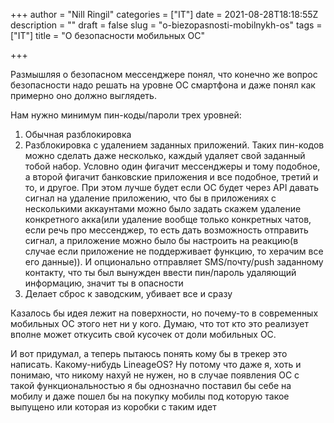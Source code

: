 +++
author = "Nill Ringil"
categories = ["IT"]
date = 2021-08-28T18:18:55Z
description = ""
draft = false
slug = "o-biezopasnosti-mobilnykh-os"
tags = ["IT"]
title = "О безопасности мобильных ОС"

+++


Размышляя о безопасном мессенджере понял, что конечно же вопрос безопасности надо решать на уровне ОС смартфона и даже понял как примерно оно должно выглядеть.

Нам нужно минимум пин-коды/пароли трех уровней:

1. Обычная разблокировка
2. Разблокировка с удалением заданных приложений. Таких пин-кодов можно сделать даже несколько, каждый удаляет свой заданный тобой набор. Условно один фигачит мессенджеры и тому подобное, а второй фигачит банковские приложения и все подобное, третий и то, и другое. При этом лучше будет если ОС будет через API давать сигнал на удаление приложению, что бы в приложениях с несколькими аккаунтами можно было задать скажем удаление конкретного акка(или удаление вообще только конкретных чатов, если речь про мессенджер, то есть дать возможность отправить сигнал, а приложение можно было бы настроить на реакцию(в случае если приложение не поддерживает функцию, то херачим все его данные)). И опционально отправляет SMS/почту/push заданному контакту, что ты был вынужден ввести пин/пароль удаляющий информацию, значит ты в опасности
3. Делает сброс к заводским, убивает все и сразу

Казалось бы идея лежит на поверхности, но почему-то в современных мобильных ОС этого нет ни у кого. Думаю, что тот кто это реализует вполне может откусить свой кусочек от доли мобильных ОС.

И вот придумал, а теперь пытаюсь понять кому бы в трекер это написать. Какому-нибудь LineageOS? Ну потому что даже я, хоть и понимаю, что никому нахуй не нужен, но в случае появления ОС с такой функциональностью я бы однозначно поставил бы себе на мобилу и даже пошел бы на покупку мобилы под которую такое выпущено или которая из коробки с таким идет

